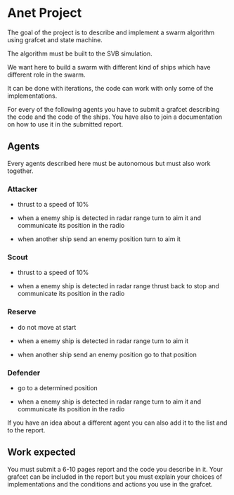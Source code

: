 # Anet Project

The goal of the project is to describe and implement a swarm algorithm using grafcet and state machine.

The algorithm must be built to the SVB simulation.

We want here to build a swarm with different kind of ships which have different role in the swarm.

It can be done with iterations, the code can work with only some of the implementations.

For every of the following agents you have to submit a grafcet describing the code and the code of the ships. You have also to join a documentation on how to use it in the submitted report.

## Agents

Every agents described here must be autonomous but must also work together.

### Attacker

- thrust to a speed of 10%

- when a enemy ship is detected in radar range turn to aim it and communicate its position in the radio

- when another ship send an enemy position turn to aim it

### Scout

- thrust to a speed of 10%

- when a enemy ship is detected in radar range thrust back to stop and communicate its position in the radio

### Reserve

- do not move at start

- when a enemy ship is detected in radar range turn to aim it

- when another ship send an enemy position go to that position

### Defender

- go to a determined position

- when a enemy ship is detected in radar range turn to aim it and communicate its position in the radio

If you have an idea about a different agent you can also add it to the list and to the report.

## Work expected

You must submit a 6-10 pages report and the code you describe in it. Your grafcet can be included in the report but you must explain your choices of implementations and the conditions and actions you use in the grafcet.
